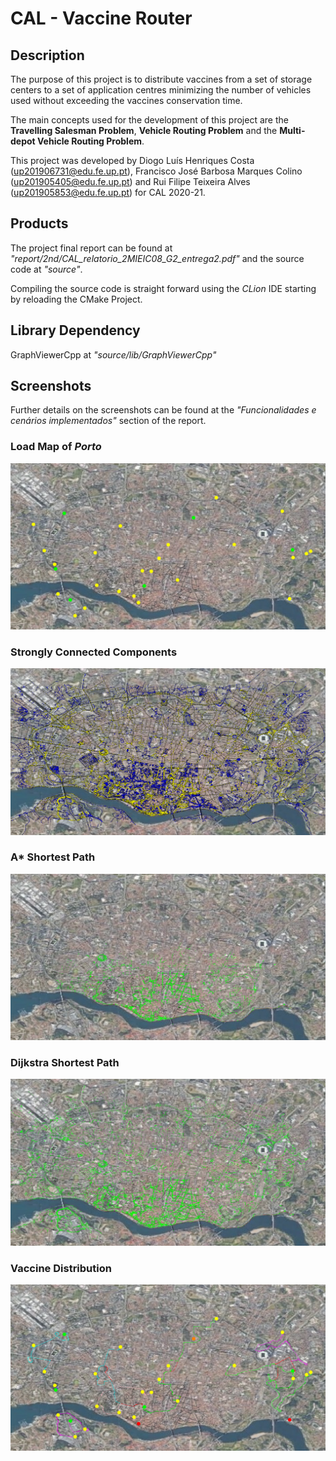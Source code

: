# CAL - Vaccine Router


## Description  

The purpose of this project is to distribute vaccines from 
a set of storage centers to a set of application centres 
minimizing the number of vehicles used without exceeding the 
vaccines conservation time.

The main concepts used for the development of this project are 
the **Travelling Salesman Problem**, **Vehicle Routing Problem** 
and the **Multi-depot Vehicle Routing Problem**.

This project was developed by Diogo Luís Henriques Costa 
(up201906731@edu.fe.up.pt), Francisco José Barbosa Marques 
Colino (up201905405@edu.fe.up.pt) and Rui Filipe Teixeira 
Alves (up201905853@edu.fe.up.pt) for CAL 2020-21.


## Products

The project final report can be found at 
*"report/2nd/CAL_relatorio_2MIEIC08_G2_entrega2.pdf"*
and the source code at *"source"*.  

Compiling the source code is straight forward using the 
*CLion* IDE starting by reloading the CMake Project.


## Library Dependency

GraphViewerCpp at *"source/lib/GraphViewerCpp"*


## Screenshots

Further details on the screenshots can be found at the *"Funcionalidades e 
cenários implementados"* section of the report.


### Load Map of *Porto*

![report/2nd/imgs/funcs/load.png](report/2nd/imgs/funcs/load.png)


### Strongly Connected Components

![report/2nd/imgs/funcs/scc.png](report/2nd/imgs/funcs/scc.png)


### A* Shortest Path

![report/2nd/imgs/funcs/astar.png](report/2nd/imgs/funcs/astar.png)


### Dijkstra Shortest Path

![report/2nd/imgs/funcs/dijkstra.png](report/2nd/imgs/funcs/dijkstra.png)


### Vaccine Distribution

![report/2nd/imgs/funcs/distribute.png](report/2nd/imgs/funcs/distribute.png)

